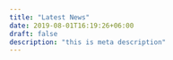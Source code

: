 ```yaml
---
title: "Latest News"
date: 2019-08-01T16:19:26+06:00
draft: false
description: "this is meta description"
---
```


